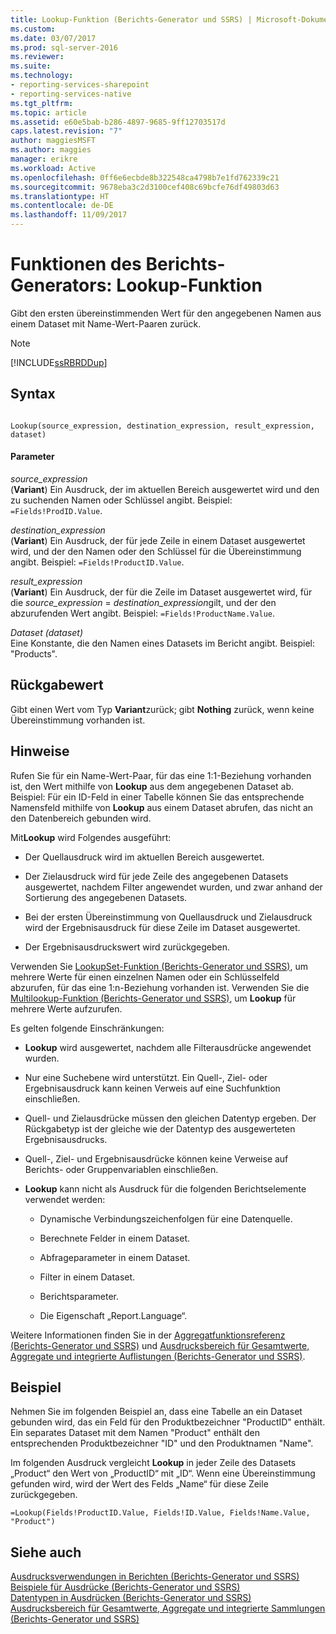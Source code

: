 ```yaml
---
title: Lookup-Funktion (Berichts-Generator und SSRS) | Microsoft-Dokumentation
ms.custom: 
ms.date: 03/07/2017
ms.prod: sql-server-2016
ms.reviewer: 
ms.suite: 
ms.technology:
- reporting-services-sharepoint
- reporting-services-native
ms.tgt_pltfrm: 
ms.topic: article
ms.assetid: e60e5bab-b286-4897-9685-9ff12703517d
caps.latest.revision: "7"
author: maggiesMSFT
ms.author: maggies
manager: erikre
ms.workload: Active
ms.openlocfilehash: 0ff6e6ecbde8b322548ca4798b7e1fd762339c21
ms.sourcegitcommit: 9678eba3c2d3100cef408c69bcfe76df49803d63
ms.translationtype: HT
ms.contentlocale: de-DE
ms.lasthandoff: 11/09/2017
---
```

# <a name="report-builder-functions---lookup-function"></a>Funktionen des Berichts-Generators: Lookup-Funktion
  Gibt den ersten übereinstimmenden Wert für den angegebenen Namen aus einem Dataset mit Name-Wert-Paaren zurück.  
  
> [!NOTE]  
>  [!INCLUDE[ssRBRDDup](../../includes/ssrbrddup-md.md)]  
  
## <a name="syntax"></a>Syntax  
  
```  
  
Lookup(source_expression, destination_expression, result_expression, dataset)  
```  
  
#### <a name="parameters"></a>Parameter  
 *source_expression*  
 (**Variant**) Ein Ausdruck, der im aktuellen Bereich ausgewertet wird und den zu suchenden Namen oder Schlüssel angibt. Beispiel: `=Fields!ProdID.Value`.  
  
 *destination_expression*  
 (**Variant**) Ein Ausdruck, der für jede Zeile in einem Dataset ausgewertet wird, und der den Namen oder den Schlüssel für die Übereinstimmung angibt. Beispiel: `=Fields!ProductID.Value`.  
  
 *result_expression*  
 (**Variant**) Ein Ausdruck, der für die Zeile im Dataset ausgewertet wird, für die *source_expression* = *destination_expression*gilt, und der den abzurufenden Wert angibt. Beispiel: `=Fields!ProductName.Value`.  
  
 *Dataset (dataset)*  
 Eine Konstante, die den Namen eines Datasets im Bericht angibt. Beispiel: "Products".  
  
## <a name="return"></a>Rückgabewert  
 Gibt einen Wert vom Typ **Variant**zurück; gibt **Nothing** zurück, wenn keine Übereinstimmung vorhanden ist.  
  
## <a name="remarks"></a>Hinweise  
 Rufen Sie für ein Name-Wert-Paar, für das eine 1:1-Beziehung vorhanden ist, den Wert mithilfe von **Lookup** aus dem angegebenen Dataset ab. Beispiel: Für ein ID-Feld in einer Tabelle können Sie das entsprechende Namensfeld mithilfe von **Lookup** aus einem Dataset abrufen, das nicht an den Datenbereich gebunden wird.  
  
 Mit**Lookup** wird Folgendes ausgeführt:  
  
-   Der Quellausdruck wird im aktuellen Bereich ausgewertet.  
  
-   Der Zielausdruck wird für jede Zeile des angegebenen Datasets ausgewertet, nachdem Filter angewendet wurden, und zwar anhand der Sortierung des angegebenen Datasets.  
  
-   Bei der ersten Übereinstimmung von Quellausdruck und Zielausdruck wird der Ergebnisausdruck für diese Zeile im Dataset ausgewertet.  
  
-   Der Ergebnisausdruckswert wird zurückgegeben.  
  
 Verwenden Sie [LookupSet-Funktion (Berichts-Generator und SSRS)](../../reporting-services/report-design/report-builder-functions-lookupset-function.md), um mehrere Werte für einen einzelnen Namen oder ein Schlüsselfeld abzurufen, für das eine 1:n-Beziehung vorhanden ist. Verwenden Sie die [Multilookup-Funktion (Berichts-Generator und SSRS)](../../reporting-services/report-design/report-builder-functions-multilookup-function.md), um **Lookup** für mehrere Werte aufzurufen.  
  
 Es gelten folgende Einschränkungen:  
  
-   **Lookup** wird ausgewertet, nachdem alle Filterausdrücke angewendet wurden.  
  
-   Nur eine Suchebene wird unterstützt. Ein Quell-, Ziel- oder Ergebnisausdruck kann keinen Verweis auf eine Suchfunktion einschließen.  
  
-   Quell- und Zielausdrücke müssen den gleichen Datentyp ergeben. Der Rückgabetyp ist der gleiche wie der Datentyp des ausgewerteten Ergebnisausdrucks.  
  
-   Quell-, Ziel- und Ergebnisausdrücke können keine Verweise auf Berichts- oder Gruppenvariablen einschließen.  
  
-   **Lookup** kann nicht als Ausdruck für die folgenden Berichtselemente verwendet werden:  
  
    -   Dynamische Verbindungszeichenfolgen für eine Datenquelle.  
  
    -   Berechnete Felder in einem Dataset.  
  
    -   Abfrageparameter in einem Dataset.  
  
    -   Filter in einem Dataset.  
  
    -   Berichtsparameter.  
  
    -   Die Eigenschaft „Report.Language“.  
  
 Weitere Informationen finden Sie in der [Aggregatfunktionsreferenz (Berichts-Generator und SSRS)](../../reporting-services/report-design/report-builder-functions-aggregate-functions-reference.md) und [Ausdrucksbereich für Gesamtwerte, Aggregate und integrierte Auflistungen (Berichts-Generator und SSRS)](../../reporting-services/report-design/expression-scope-for-totals-aggregates-and-built-in-collections.md).  
  
## <a name="example"></a>Beispiel  
 Nehmen Sie im folgenden Beispiel an, dass eine Tabelle an ein Dataset gebunden wird, das ein Feld für den Produktbezeichner "ProductID" enthält. Ein separates Dataset mit dem Namen "Product" enthält den entsprechenden Produktbezeichner "ID" und den Produktnamen "Name".  
  
 Im folgenden Ausdruck vergleicht **Lookup** in jeder Zeile des Datasets „Product“ den Wert von „ProductID“ mit „ID“. Wenn eine Übereinstimmung gefunden wird, wird der Wert des Felds „Name“ für diese Zeile zurückgegeben.  
  
```  
=Lookup(Fields!ProductID.Value, Fields!ID.Value, Fields!Name.Value, "Product")  
```  
  
## <a name="see-also"></a>Siehe auch  
 [Ausdrucksverwendungen in Berichten &#40;Berichts-Generator und SSRS&#41;](../../reporting-services/report-design/expression-uses-in-reports-report-builder-and-ssrs.md)   
 [Beispiele für Ausdrücke &#40;Berichts-Generator und SSRS&#41;](../../reporting-services/report-design/expression-examples-report-builder-and-ssrs.md)   
 [Datentypen in Ausdrücken (Berichts-Generator und SSRS)](../../reporting-services/report-design/data-types-in-expressions-report-builder-and-ssrs.md)   
 [Ausdrucksbereich für Gesamtwerte, Aggregate und integrierte Sammlungen &#40;Berichts-Generator und SSRS&#41;](../../reporting-services/report-design/expression-scope-for-totals-aggregates-and-built-in-collections.md)  
  
  

